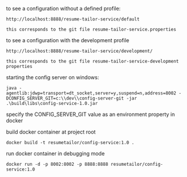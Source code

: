 
to see a configuration without a defined profile:

	http://localhost:8888/resume-tailor-service/default

	this corresponds to the git file resume-tailor-service.properties


to see a configuration with the development profile

	http://localhost:8888/resume-tailor-service/development/

	this corresponds to the git file resume-tailor-service-development properties


starting the config server on windows:

	java -agentlib:jdwp=transport=dt_socket,server=y,suspend=n,address=8002 -DCONFIG_SERVER_GIT=c:\\dev\\config-server-git -jar .\build\libs\config-service-1.0.jar

specify the CONFIG_SERVER_GIT value as an environment property in docker


build docker container at project root

	docker build -t resumetailor/config-service:1.0 .
	
run docker container in debugging mode 

	docker run -d -p 8002:8002 -p 8888:8888 resumetailor/config-service:1.0	